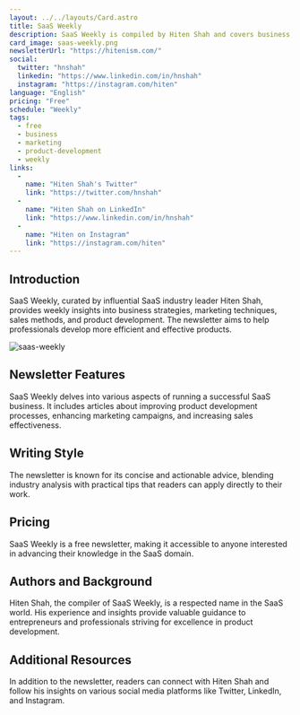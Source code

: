 ```yaml
---
layout: ../../layouts/Card.astro
title: SaaS Weekly
description: SaaS Weekly is compiled by Hiten Shah and covers business, marketing, sales, and product development insights.
card_image: saas-weekly.png
newsletterUrl: "https://hitenism.com/"
social:
  twitter: "hnshah"
  linkedin: "https://www.linkedin.com/in/hnshah"
  instagram: "https://instagram.com/hiten"
language: "English"
pricing: "Free"
schedule: "Weekly"
tags:
  - free
  - business
  - marketing
  - product-development
  - weekly
links:
  -
    name: "Hiten Shah's Twitter"
    link: "https://twitter.com/hnshah"
  -
    name: "Hiten Shah on LinkedIn"
    link: "https://www.linkedin.com/in/hnshah"
  -
    name: "Hiten on Instagram"
    link: "https://instagram.com/hiten"
---
```


## Introduction
SaaS Weekly, curated by influential SaaS industry leader Hiten Shah, provides weekly insights into business strategies, marketing techniques, sales methods, and product development. The newsletter aims to help professionals develop more efficient and effective products.

![saas-weekly](images/saas-weekly.webp)

## Newsletter Features
SaaS Weekly delves into various aspects of running a successful SaaS business. It includes articles about improving product development processes, enhancing marketing campaigns, and increasing sales effectiveness.

## Writing Style
The newsletter is known for its concise and actionable advice, blending industry analysis with practical tips that readers can apply directly to their work.

## Pricing
SaaS Weekly is a free newsletter, making it accessible to anyone interested in advancing their knowledge in the SaaS domain.

## Authors and Background
Hiten Shah, the compiler of SaaS Weekly, is a respected name in the SaaS world. His experience and insights provide valuable guidance to entrepreneurs and professionals striving for excellence in product development.

## Additional Resources
In addition to the newsletter, readers can connect with Hiten Shah and follow his insights on various social media platforms like Twitter, LinkedIn, and Instagram.